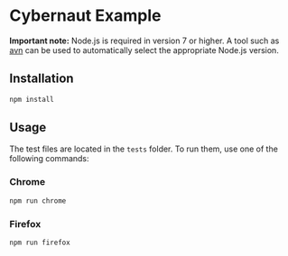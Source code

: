 # Cybernaut Example

**Important note:** Node.js is required in version 7 or higher. A tool such as [avn][1] can be used to automatically select the appropriate Node.js version.

## Installation

```sh
npm install
```

[1]: https://github.com/wbyoung/avn

## Usage

The test files are located in the `tests` folder. To run them, use one of the following commands:

### Chrome

```sh
npm run chrome
```

### Firefox

```sh
npm run firefox
```
